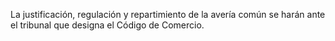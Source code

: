 La justificación, regulación y repartimiento de la avería común se harán ante el tribunal que designa el Código de Comercio.
